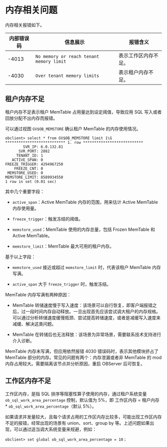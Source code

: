# 内存相关问题

内存相关报错如下。

|内部错误码|信息展示|报错含义|
|---|---|---|
|-4013|`No memory or reach tenant memory limit`|表示工作区内存不足。|
|-4030|`Over tenant memory limits`|表示租户内存不足。|

## 租户内存不足

租户内存不足表示租户 MemTable 占用量达到设定阈值，导致应用 SQL 写入或者回放分配不出内存而报错。

可以通过视图 `GV$OB_MEMSTORE` 确认租户 MemTable 的内存使用情况。

```
obclient> select * from GV$OB_MEMSTORE limit 1\G
*************************** 1. row ***************************
        SVR_IP: 6.0.132.81
      SVR_PORT: 2882
     TENANT_ID: 1
   ACTIVE_SPAN: 0
FREEZE_TRIGGER: 4294967250
    FREEZE_CNT: 0
 MEMSTORE_USED: 0
MEMSTORE_LIMIT: 8589934550
1 row in set (0.01 sec)
```

其中几个重要字段：

* `active_span`：Active MemTable 内存的范围，用来估计 Active MemTable 内存使用量。

* `freeze_trigger`：触发冻结的阈值。

* `memstore_used`：MemTable 使用的内存总量，包括 Frozen MemTable 和 Active MemTable。

* `memstore_limit`：MemTable 最大可用的租户内存。

基于以上字段：

* `memstore_used` 接近或超过 `memstore_limit` 时，代表该租户 MemTable 内存写满。

* `active_span` 大于 `freeze_trigger` 时，触发冻结。

MemTable 内存写满有两种原因：

* MemTable 转储速度慢于写入速度：该场景可以自行恢复，即客户端报错之后，过一段时间内存自动释放。一旦出现首先应该尝试调大租户的内存规格。可以通过分析转储速度缓慢瓶颈、尝试提高转储速度，或者是减缓写入速度来减缓、解决这类问题。

* MemTable 在转储后也无法释放：该场景为异常场景，需要联系技术支持进行介入诊断。

MemTable 内存未写满，但应用依然报错 4030 错误码时，表示其他模块挤占了 MemTable 部分的内存。常见的问题有两个：内存泄漏或者非 MemTable 的 mod 内存占用较大。需要隔离该节点并分析原因，重启 OBServer 后可恢复。

## 工作区内存不足

工作区内存，是指 SQL 排序等阻塞性算子使用的内存，通过租户系统变量 `ob_sql_work_area_percentage` 控制，默认值为 5%，即 工作区内存 = 租户内存 * `ob_sql_work_area_percentage`（默认 5%）。

如果请求并发量较大，且每个请求占用的工作区内存比较多，可能出现工作区内存不足的报错，经常出现的场景有 union、sort、group by 等。上述问题如果出现，可以通过适当调大系统变量来规避，例如：

```
obclient> set global ob_sql_work_area_percentage = 10；
```